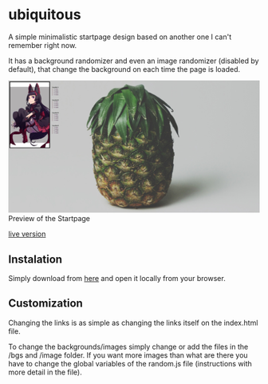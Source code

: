 # ubiquitous
A simple minimalistic startpage design based on another one I can't remember right now.

It has a background randomizer and even an image randomizer (disabled by default), that change the background on each time the page is loaded.
 
![preview](https://raw.githubusercontent.com/DanyBoss/ubiquitous/master/preview.png)
Preview of the Startpage

[live version](https://danyboss.github.io/ubiquitous/)

## Instalation
Simply download from [here](https://github.com/DanyBoss/ubiquitous/archive/master.zip) and open it locally from your browser.

## Customization
Changing the links is as simple as changing the links itself on the index.html file.

To change the backgrounds/images simply change or add the files in the /bgs and /image folder. 
If you want more images than what are there you have to change the global variables of the random.js file (instructions with more detail in the file).
